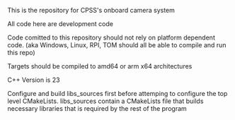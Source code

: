 This is the repository for CPSS's onboard camera system

All code here are development code 

Code comitted to this repository should not rely on platform dependent code. (aka Windows, Linux, RPI, TOM should all be able to compile and run this repo)

Targets should be compiled to amd64 or arm x64 architectures

C++ Version is 23

Configure and build libs_sources first before attemping to configure the top level CMakeLists. 
libs_sources contain a CMakeLists file that builds necessary libraries that is required by the rest of the program